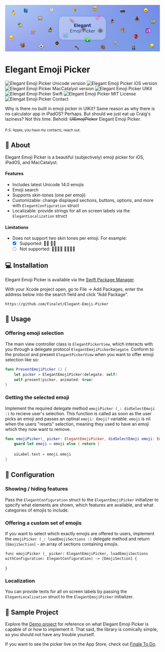 ![Elegant Emoji Picker Swift UIKit](https://github.com/Finalet/Elegant-Emoji-Picker/blob/main/Documentation/Github%20Hero.png)

# Elegant Emoji Picker
![Elegant Emoji Picker Unicode version](https://img.shields.io/badge/Unicode-14.0-blue)
![Elegant Emoji Picker iOS version](https://img.shields.io/badge/iOS-13.0%2B-blue)
![Elegant Emoji Picker MacCatalyst version](https://img.shields.io/badge/MacCatalyst-13.0%2B-blue)
![Elegant Emoji Picker UIKit](https://img.shields.io/badge/Framework-UIKit-red)
![Elengat Emoji Picker Swift](https://img.shields.io/badge/Language-Swift-orange)
![Elegant Emoji Picker MIT License](https://img.shields.io/github/license/finalet/elegant-emoji-picker)
![Elengat Emoji Picker Contact](https://img.shields.io/badge/Contact-%40GrantOgany-darkgray?link=https://twitter.com/GrantOgany)

Why is there no built in emoji picker in UIKit? Same reason as why there is no calculator app in iPadOS? Perhaps. But should we just eat up Craig's laziness? Not this time.
Behold: ~~UIEmojiPicker~~ Elegant Emoji Picker.

<sub>P.S: Apple, you have my contacts, reach out.</sub>

## 🤔 About

Elegant Emoji Picker is a beautiful (subjectively) emoji picker for iOS, iPadOS, and MacCatalyst. 

#### Features
- Includes latest Unicode 14.0 emojis
- Emoji search
- Supports skin-tones (one per emoji)
- Customizable: change displayed sections, buttons, options, and more with `ElegantConfiguration` struct
- Localizable: provide strings for all on screen labels via the `ElegantLocalization` struct

#### Limitations
- Does not support two skin tones per emoji. For example:
  - [x] Supported: 🤝🏻  🤝🏿 
  - [ ] Not supported: 🫱🏿‍🫲🏻   🫱🏼‍🫲🏿 

## 💻 Installation

Elegant Emoji Picker is available via the [Swift Package Manager](https://www.swift.org/package-manager/).

With your Xcode project open, go to File → Add Packages, enter the address below into the search field and click "Add Package".

```
https://github.com/Finalet/Elegant-Emoji-Picker
```

## 👀 Usage

### Offering emoji selection

The main view controller class is `ElegantPickerView`, which interacts with you through a delegate protocol `ElegantEmojiPickerDelegate`. Conform to the protocol and present `ElegantPickerView` when you want to offer emoji selection like so:

```swift
func PresentEmojiPicker () {
    let picker = ElegantEmojiPicker(delegate: self)
    self.present(picker, animated: true)
}
```

### Getting the selected emoji

Implement the required delegate method `emojiPicker (_: didSelectEmoji :)` to recieve user's selection. This function is called as soon as the user picks an emoji and passes an optinal `emoji: Emoji?` variable. `emoji` is nil when the users "resets" selection, meaning they used to have an emoji which they now want to remove. 

```swift
func emojiPicker(_ picker: ElegantEmojiPicker, didSelectEmoji emoji: Emoji?) {
    guard let emoji = emoji else { return }
    
    uiLabel.text = emoji.emoji
}
```

## 🎨 Configuration

### Showing / hiding features

Pass the `ElegantConfiguration` struct to the `ElegantEmojiPicker` initializer to specify what elements are shown, which features are available, and what categories of emojis to include.

### Offering a custom set of emojis

If you want to select which exactly emojis are offered to users, implement the `emojiPicker (_: loadEmojiSections :)` delegate method and return `[EmojiSection]` - an array of sections containing emojis.

```
func emojiPicker (_ picker: ElegantEmojiPicker, loadEmojiSections withConfiguration: ElegantConfiguration) -> [EmojiSection] {
    
}
```

### Localization 

You can provide texts for all on screen labels by passing the `ElegantLocalization` struct to the `ElegantEmojiPicker` initializer.

## 📱 Sample Project

Explore the [Demo project](https://github.com/Finalet/Elegant-Emoji-Picker/tree/main/Demo) for reference on what Elegant Emoji Picker is capable of or how to implement it. That said, the library is comically simple, so you should not have any trouble yourself. 

If you want to see the picker live on the App Store, check out [Finale To Do](https://apps.apple.com/app/apple-store/id1622931101).
